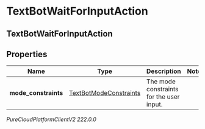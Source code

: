 # TextBotWaitForInputAction

## TextBotWaitForInputAction

## Properties

|Name | Type | Description | Notes|
|------------ | ------------- | ------------- | -------------|
| **mode_constraints** | [TextBotModeConstraints](TextBotModeConstraints) | The mode constraints for the user input. | |



_PureCloudPlatformClientV2 222.0.0_
